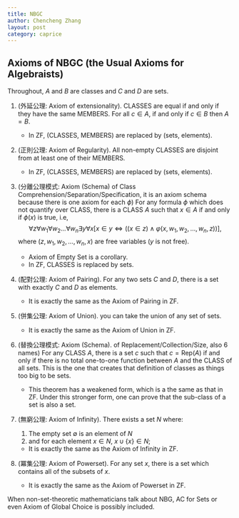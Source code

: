 ```yaml
---
title: NBGC
author: Chencheng Zhang
layout: post
category: caprice
---
```


## Axioms of NBGC (the Usual Axioms for Algebraists)

Throughout, $A$ and $B$ are classes and $C$ and $D$ are sets.

1. (外延公理: Axiom of extensionality). CLASSES are equal if and only if they have the same MEMBERS. For all $c ∈ A$, if and only if $c ∈ B$ then $A=B$.
   - In ZF, (CLASSES, MEMBERS) are replaced by (sets, elements).

2. (正則公理: Axiom of Regularity). All non-empty CLASSES are disjoint from at least one of their MEMBERS.
   - In ZF, (CLASSES, MEMBERS) are replaced by (sets, elements).
3. (分離公理模式: Axiom (Schema) of Class Comprehension/Separation/Specification, it is an axiom schema because there is one axiom for each $ϕ$) For any formula $ϕ$ which does not quantify over CLASS, there is a CLASS $A$ such that $x ∈ A$ if and only if $ϕ(x)$ is true, i.e,
   $$\begin{equation}
     ∀ z∀ w_{1}∀ w_{2}\ldots ∀ w_{n}∃ y∀ x[x∈ y ⇔ ((x ∈ z)∧ φ (x,w_{1},w_{2},\ldots,w_{n},z))],
   \end{equation}$$
   where $(z,w_1,w_2,\ldots, w_n,x)$ are free variables ($y$ is not free).
   - Axiom of Empty Set is a corollary.
   - In ZF, CLASSES is replaced by sets.
4. (配對公理: Axiom of Pairing). For any two sets $C$ and $D$, there is a set with exactly $C$ and $D$ as elements.
   - It is exactly the same as the Axiom of Pairing in ZF.
5. (併集公理: Axiom of Union). you can take the union of any set of sets.
   - It is exactly the same as the Axiom of Union in ZF.
6. (替換公理模式: Axiom (Schema). of Replacement/Collection/Size, also 6 names) For any CLASS $A$, there is a set $c$ such that $c=\mathrm{Rep}(A)$ if and only if there is no total one-to-one function between $A$ and the CLASS of all sets. This is the one that creates that definition of classes as things too big to be sets.
   - This theorem has a weakened form, which is a the same as that in ZF. Under this stronger form, one can prove that the sub-class of a set is also a set.
7. (無窮公理: Axiom of Infinity). There exists a set $N$ where:
   1. The empty set $∅$ is an element of $N$
   2. and for each element $x ∈ N$, $x ∪ \{x\} ∈ N$;

   - It is exactly the same as the Axiom of Infinity in ZF.
8. (冪集公理: Axiom of Powerset). For any set $x$, there is a set which contains all of the subsets of $x$.
   - It is exactly the same as the Axiom of Powerset in ZF.

When non-set-theoretic mathematicians talk about NBG, AC for Sets or even Axiom of Global Choice is possibly included.
